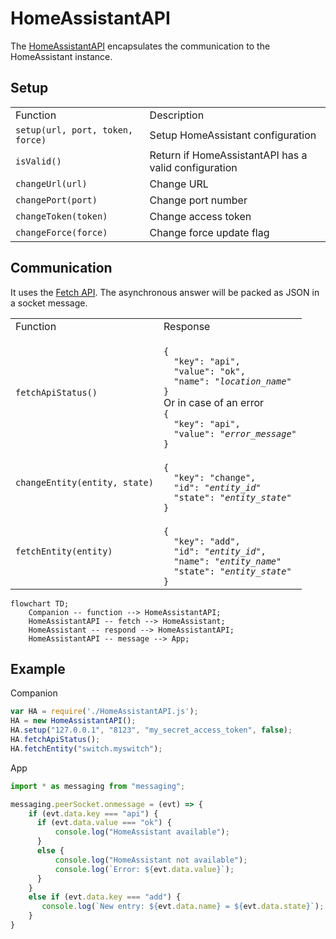 # HomeAssistantAPI

The [HomeAssistantAPI](HomeAssistantAPI.js) encapsulates the communication to the HomeAssistant instance.

## Setup

<table>
  <ti>
    <td>Function</td>
    <td>Description</td>
  </ti>
  <tr>
    <td><code>setup(url, port, token, force)</code></td>
    <td>Setup HomeAssistant configuration</td>
  </tr>
  <tr>
    <td><code>isValid()</code></td>
    <td>Return if HomeAssistantAPI has a valid configuration</td>
  </tr>
  <tr>
    <td><code>changeUrl(url)</code></td>
    <td>Change URL</td>
  </tr>
  <tr>
    <td><code>changePort(port)</code></td>
    <td>Change port number</td>
  </tr>
  <tr>
    <td><code>changeToken(token)</code></td>
    <td>Change access token</td>
  </tr>
  <tr>
    <td><code>changeForce(force)</code></td>
    <td>Change force update flag</td>
  </tr>
</table>

## Communication

It uses the [Fetch API](https://dev.fitbit.com/build/reference/companion-api/fetch/).
The asynchronous answer will be packed as JSON in a socket message.

<table>
  <ti>
    <td>Function</td>
    <td>Response</td>
  </ti>
  <tr>
    <td><code>fetchApiStatus()</code></td>
    <td>
<code>
{
  "key": "api",
  "value": "ok",
  "name": "<i>location_name</i>"
}
</code>
      Or in case of an error
<code>
{
  "key": "api",
  "value": "<i>error_message</i>"
}
</code>
    </td>
  </tr>
  <tr>
    <td><code>changeEntity(entity, state)</code></td>
    <td>
<code>
{
  "key": "change",
  "id": "<i>entity_id</i>"
  "state": "<i>entity_state</i>"
}
</code>
    </td>
  </tr>
  <tr>
    <td><code>fetchEntity(entity)</code></td>
    <td>
<code>
{
  "key": "add",
  "id": "<i>entity_id</i>",
  "name": "<i>entity_name</i>"
  "state": "<i>entity_state</i>"
}
</code>
    </td>
  </tr>
</table>

```mermaid
flowchart TD;
    Companion -- function --> HomeAssistantAPI;
    HomeAssistantAPI -- fetch --> HomeAssistant;
    HomeAssistant -- respond --> HomeAssistantAPI;
    HomeAssistantAPI -- message --> App;
```

## Example

Companion
```js
var HA = require('./HomeAssistantAPI.js');
HA = new HomeAssistantAPI();
HA.setup("127.0.0.1", "8123", "my_secret_access_token", false);
HA.fetchApiStatus();
HA.fetchEntity("switch.myswitch");
```

App
```js
import * as messaging from "messaging";

messaging.peerSocket.onmessage = (evt) => {
    if (evt.data.key === "api") {
      if (evt.data.value === "ok") {
          console.log("HomeAssistant available");
      }
      else {
          console.log("HomeAssistant not available");
          console.log(`Error: ${evt.data.value}`);
      }
    }
    else if (evt.data.key === "add") {
       console.log(`New entry: ${evt.data.name} = ${evt.data.state}`);
    }
}
```
